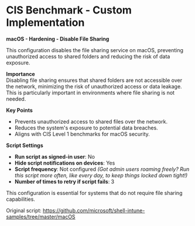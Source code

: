 # CIS Benchmark - Custom Implementation

**macOS - Hardening - Disable File Sharing**

This configuration disables the file sharing service on macOS, preventing unauthorized access to shared folders and reducing the risk of data exposure.

**Importance**  
Disabling file sharing ensures that shared folders are not accessible over the network, minimizing the risk of unauthorized access or data leakage. This is particularly important in environments where file sharing is not needed.

**Key Points**  
- Prevents unauthorized access to shared files over the network.  
- Reduces the system's exposure to potential data breaches.  
- Aligns with CIS Level 1 benchmarks for macOS security.  

**Script Settings**  
- **Run script as signed-in user**: No  
- **Hide script notifications on devices**: Yes  
- **Script frequency**: Not configured *(Got admin users roaming freely? Run this script more often, like every day, to keep things locked down tight!)*  
- **Number of times to retry if script fails**: 3  

This configuration is essential for systems that do not require file sharing capabilities.

Original script: https://github.com/microsoft/shell-intune-samples/tree/master/macOS 




